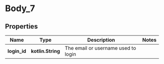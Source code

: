 
# Body_7

## Properties
Name | Type | Description | Notes
------------ | ------------- | ------------- | -------------
**login_id** | **kotlin.String** | The email or username used to login | 



